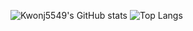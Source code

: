 ![Kwonj5549's GitHub stats](https://github-readme-stats.vercel.app/api?username=Kwonj5549&show_icons=true&theme=radical&rank_icon=github&card_height=1000px)
![Top Langs](https://github-readme-stats.vercel.app/api/top-langs/?username=Kwonj5549&theme=radical)
